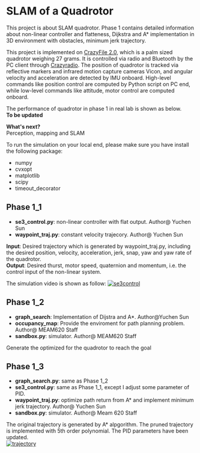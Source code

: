 # SLAM of a Quadrotor
This project is about SLAM quadrotor. Phase 1 contains detailed information about non-linear controller and flatteness, Dijkstra and A* implementation in 3D environment with obstacles, minimum jerk trajectory.  

This project is implemented on [CrazyFile 2.0](https://www.bitcraze.io/crazyflie-2/), which is a palm sized quadrotor weighing 27 grams. It is controlled via radio and Bluetooth by the PC client  through [Crazyradio](https://www.bitcraze.io/crazyradio/). The position of quadrotor is tracked via reflective markers and infrared motion capture cameras Vicon, and angular velocity and acceleration are detected by IMU onboard. High-level commands like position control are computed by Python script on PC end, while low-level commands like attitude, motor control are computed onboard.

The performance of quadrotor in phase 1 in real lab is shown as below.  
**To be updated**

**What's next?**  
Perception, mapping and SLAM  

To run the simulation on your local end, please make sure you have install the following package:  
* numpy
* cvxopt
* matplotlib
* scipy
* timeout_decorator
## Phase 1_1
* **se3_control.py**: non-linear controller with flat output. Author@ Yuchen Sun
* **waypoint_traj.py**: constant velocity trajecory. Author@ Yuchen Sun  

**Input**: Desired trajectory which is generated by waypoint_traj.py, including the desired position, velocity, acceleration, jerk, snap, yaw and yaw rate of the quadrotor.  
**Output**: Desired thurst, motor speed, quaternion and momentum, i.e. the control input of the non-linear system.  

The simulation video is shown as follow:
[![se3control](https://res.cloudinary.com/marcomontalbano/image/upload/v1583605140/video_to_markdown/images/google-drive--1rN6hlxb0BuHTR9FpW8b5K12BZ-7a0JM8-c05b58ac6eb4c4700831b2b3070cd403.jpg)](https://drive.google.com/open?id=1rN6hlxb0BuHTR9FpW8b5K12BZ-7a0JM8 "se3control")
## Phase 1_2
* **graph_search**: Implementation of Dijstra and A*. Author@Yuchen Sun
* **occupancy_map**: Provide the enviroment for path planning problem. Author@ MEAM620 Staff
* **sandbox.py**: simulator. Author@ MEAM620 Staff  

Generate the optimized for the quadrotor to reach the goal
## Phase 1_3
* **graph_search.py**: same as Phase 1_2
* **se3_control.py**: same as Phase 1_1, except I adjust some parameter of PID.
* **waypoint_traj.py**: optimize path return from A* and implement minimum jerk trajectory. Author@ Yuchen Sun
* **sandbox.py**: simulator. Author@ Meam 620 Staff  

The original trajectory is generated by A* alpgorithm. The pruned trajectory is implemented with 5th order polynomial. The PID parameters have been updated.  
[![trajectory](https://res.cloudinary.com/marcomontalbano/image/upload/v1583605341/video_to_markdown/images/google-drive--1m9H7YwdQhnuPtpnDyaQe3BDGnVnFu1jL-c05b58ac6eb4c4700831b2b3070cd403.jpg)](https://drive.google.com/open?id=1m9H7YwdQhnuPtpnDyaQe3BDGnVnFu1jL "trajectory")
